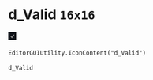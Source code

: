 # d_Valid `16x16`
<img src="/img/d_Valid.png" width=16 height=16>

``` CSharp
EditorGUIUtility.IconContent("d_Valid")
```
```
d_Valid
```

